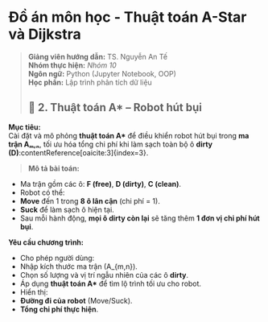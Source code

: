 # Đồ án môn học - Thuật toán A-Star và Dijkstra 
> **Giảng viên hướng dẫn:** TS. Nguyễn An Tế  
> **Nhóm thực hiện:** *Nhóm 10*  
> **Ngôn ngữ:** Python (Jupyter Notebook, OOP)  
> **Học phần:** Lập trình phân tích dữ liệu
>
> ## 🤖 2. Thuật toán A\* – Robot hút bụi

**Mục tiêu:**  
Cài đặt và mô phỏng **thuật toán A\*** để điều khiển robot hút bụi trong **ma trận Aₘ,ₙ**, tối ưu hóa tổng chi phí khi làm sạch toàn bộ ô **dirty (D)**:contentReference[oaicite:3]{index=3}.
>
> **Mô tả bài toán:**
- Ma trận gồm các ô: **F (free)**, **D (dirty)**, **C (clean)**.  
- Robot có thể:
- **Move** đến 1 trong **8 ô lân cận** (chi phí = 1).  
- **Suck** để làm sạch ô hiện tại.  
- Sau mỗi hành động, **mọi ô dirty còn lại** sẽ tăng thêm **1 đơn vị chi phí hút bụi**.

**Yêu cầu chương trình:**
- Cho phép người dùng:
- Nhập kích thước ma trận \(A_{m,n}\).  
- Chọn số lượng và vị trí ngẫu nhiên của các ô **dirty**.  
- Áp dụng **thuật toán A\*** để tìm lộ trình tối ưu cho robot.  
- Hiển thị:
- **Đường đi của robot** (Move/Suck).  
- **Tổng chi phí thực hiện**.  

